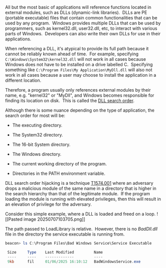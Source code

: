 All but the most basic of applications will reference functions located in external modules, such as DLLs (dynamic-link libraries).  DLLs are PE (portable executable) files that contain common functionalities that can be used by any program.  Windows provides multiple DLLs that can be used by programmers, such as kernel32.dll, user32.dll, etc, to interact with various parts of Windows.  Developers can also write their own DLLs for use in their applications.

When referencing a DLL, it's atypical to provide its full path because it cannot be reliably known ahead of time.  For example, specifying `C:\Windows\System32\kernel32.dll` will not work in all cases because Windows does not have to be installed on a drive labelled C.  Specifying something like `C:\Program Files\My Application\MyDll.dll` will also not work in all cases because a user may choose to install the application in a different location.

Therefore, a program usually only references external modules by their name, e.g. "kernel32" or "MyDll", and Windows becomes responsible for finding its location on disk.  This is called the [DLL search order](https://learn.microsoft.com/en-us/windows/win32/dlls/dynamic-link-library-search-order).

Although there is some nuance depending on the type of application, the search order for most will be:

- The executing directory.
    
- The System32 directory.
    
- The 16-bit System directory.
    
- The Windows directory.
    
- The current working directory of the program.
    
- Directories in the PATH environment variable.
    

DLL search order hijacking is a technique [T1574.001](https://attack.mitre.org/versions/v16/techniques/T1574/001/) where an adversary drops a malicious module of the same name in a directory that is higher in the search hierarchy than that of the legitimate module.  If the program loading the module is running with elevated privileges, then this will result in an elevation of privilege for the adversary.

Consider this simple example, where a DLL is loaded and freed on a loop.
![[Pasted image 20250707103705.png]]

The path passed to LoadLibrary is relative.  However, there is no _BadDll.dll_ file in the directory the service executable is running from.

```powershell
beacon> ls C:\Program Files\Bad Windows Service\Service Executable

 Size     Type    Last Modified         Name
 ----     ----    -------------         ----
 9kb      fil     01/06/2025 16:10:12   BadWindowsService.exe
```